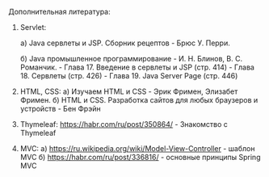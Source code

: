 Дополнительная литература:


1. Servlet:

    а) Java сервлеты и JSP. Сборник рецептов - Брюс У. Перри.
    
    б) Java промышленное программирование - И. Н. Блинов, В. С. Романчик. 
        - Глава 17. Введение в сервлеты и JSP (стр. 414)
        - Глава 18. Сервлеты (стр. 426)
        - Глава 19. Java Server Page (стр. 446)

2. HTML, CSS:
   а) Изучаем HTML и CSS - Эрик Фримен, Элизабет Фримен.
   б) HTML и CSS. Разработка сайтов для любых браузеров и устройств - Бен Фрэйн

3. Thymeleaf:
   https://habr.com/ru/post/350864/ - Знакомство с Thymeleaf


4. MVC:
   а) https://ru.wikipedia.org/wiki/Model-View-Controller - шаблон MVC
   б) https://habr.com/ru/post/336816/ - основные принципы Spring MVC



